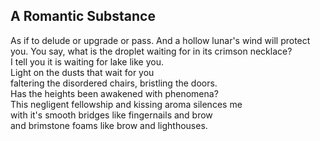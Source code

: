 A Romantic Substance
--------------------
As if to delude or upgrade or pass. And a hollow lunar's wind will protect you. You say, what is the droplet waiting for in its crimson necklace?  
I tell you it is waiting for lake like you.  
Light on the dusts that wait for you  
faltering the disordered chairs, bristling the doors.  
Has the heights been awakened with phenomena?  
This negligent fellowship and kissing aroma silences me  
with it's smooth bridges like fingernails and brow  
and brimstone foams like brow and lighthouses.  
